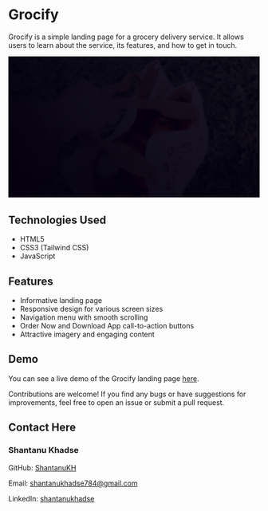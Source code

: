 # Grocify

Grocify is a simple landing page for a grocery delivery service. It allows users to learn about the service, its features, and how to get in touch.

![Grocify Landing Page](grocify_img/Image.png)

## Technologies Used

- HTML5
- CSS3 (Tailwind CSS)
- JavaScript


## Features

- Informative landing page
- Responsive design for various screen sizes
- Navigation menu with smooth scrolling
- Order Now and Download App call-to-action buttons
- Attractive imagery and engaging content

## Demo

You can see a live demo of the Grocify landing page [here](#).



Contributions are welcome! If you find any bugs or have suggestions for improvements, feel free to open an issue or submit a pull request.

## Contact Here


   ### Shantanu Khadse
  
  GitHub: [ShantanuKH](https://github.com/ShantanuKH)
  
  Email: shantanukhadse784@gmail.com  
  
  LinkedIn: [shantanukhadse](https://www.linkedin.com/in/shantanu-khadse-a62585230/)

